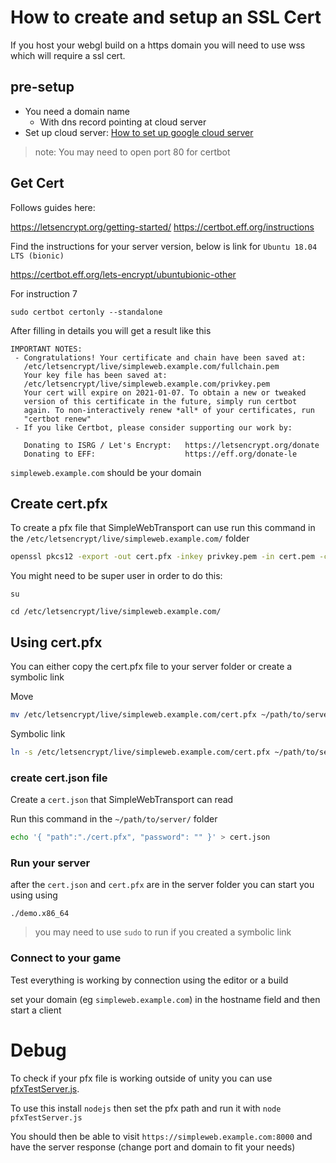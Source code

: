 # How to create and setup an SSL Cert

If you host your webgl build on a https domain you will need to use wss which will require a ssl cert.

## pre-setup

- You need a domain name 
  - With dns record pointing at cloud server
- Set up cloud server: [How to set up google cloud server](https://mirror-networking.com/docs/Articles/Guides/DevServer/gcloud/index.html) 

> note: You may need to open port 80 for certbot

## Get Cert

Follows guides here:

https://letsencrypt.org/getting-started/
https://certbot.eff.org/instructions

Find the instructions for your server version, below is link for `Ubuntu 18.04 LTS (bionic)`

https://certbot.eff.org/lets-encrypt/ubuntubionic-other

For instruction 7

```
sudo certbot certonly --standalone
```

After filling in details you will get a result like this 

```
IMPORTANT NOTES:
 - Congratulations! Your certificate and chain have been saved at:
   /etc/letsencrypt/live/simpleweb.example.com/fullchain.pem
   Your key file has been saved at:
   /etc/letsencrypt/live/simpleweb.example.com/privkey.pem
   Your cert will expire on 2021-01-07. To obtain a new or tweaked
   version of this certificate in the future, simply run certbot
   again. To non-interactively renew *all* of your certificates, run
   "certbot renew"
 - If you like Certbot, please consider supporting our work by:

   Donating to ISRG / Let's Encrypt:   https://letsencrypt.org/donate
   Donating to EFF:                    https://eff.org/donate-le
```

`simpleweb.example.com` should be your domain

## Create cert.pfx

To create a pfx file that SimpleWebTransport can use run this command in the `/etc/letsencrypt/live/simpleweb.example.com/` folder

```sh
openssl pkcs12 -export -out cert.pfx -inkey privkey.pem -in cert.pem -certfile chain.pem
```

You might need to be super user in order to do this:

```
su

cd /etc/letsencrypt/live/simpleweb.example.com/
```

## Using cert.pfx

You can either copy the cert.pfx file to your server folder or create a symbolic link

Move
```sh
mv /etc/letsencrypt/live/simpleweb.example.com/cert.pfx ~/path/to/server/cert.pfx
```

Symbolic link
```sh
ln -s /etc/letsencrypt/live/simpleweb.example.com/cert.pfx ~/path/to/server/cert.pfx
```

### create cert.json file

Create a `cert.json` that SimpleWebTransport can read

Run this command in the `~/path/to/server/` folder

```sh
echo '{ "path":"./cert.pfx", "password": "" }' > cert.json
```


### Run your server

after the `cert.json` and `cert.pfx` are in the server folder you can start you using using
```
./demo.x86_64
```

> you may need to use `sudo` to run if you created a symbolic link

### Connect to your game 

Test everything is working by connection using the editor or a build 

set your domain (eg `simpleweb.example.com`) in the hostname field and then start a client

# Debug

To check if your pfx file is working outside of unity you can use [pfxTestServer.js](DebugScripts/node\~/pfxTestServer.js).

To use this install `nodejs` then set the pfx path and run it with `node pfxTestServer.js`

You should then be able to visit `https://simpleweb.example.com:8000` and have the server response (change port and domain to fit your needs)
